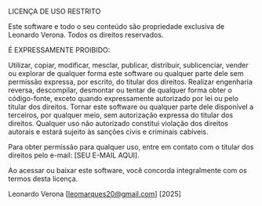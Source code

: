 LICENÇA DE USO RESTRITO

Este software e todo o seu conteúdo são propriedade exclusiva de Leonardo Verona.
Todos os direitos reservados.

É EXPRESSAMENTE PROIBIDO:

Utilizar, copiar, modificar, mesclar, publicar, distribuir, sublicenciar, vender ou explorar de qualquer forma este software ou qualquer parte dele sem permissão expressa, por escrito, do titular dos direitos.
Realizar engenharia reversa, descompilar, desmontar ou tentar de qualquer forma obter o código-fonte, exceto quando expressamente autorizado por lei ou pelo titular dos direitos.
Tornar este software ou qualquer parte dele disponível a terceiros, por qualquer meio, sem autorização expressa do titular dos direitos.
Qualquer uso não autorizado constitui violação dos direitos autorais e estará sujeito às sanções civis e criminais cabíveis.

Para obter permissão para qualquer uso, entre em contato com o titular dos direitos pelo e-mail: [SEU E-MAIL AQUI].

Ao acessar ou baixar este software, você concorda integralmente com os termos desta licença.

Leonardo Verona
[leomarques20@gmail.com]
[2025]

